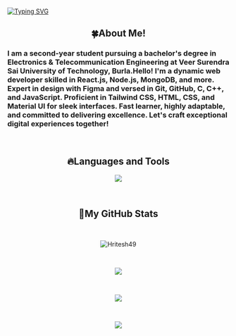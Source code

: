 <!--
**Narenpradhan/Narenpradhan** is a ✨ _special_ ✨ repository because its `README.md` (this file) appears on your GitHub profile.

Here are some ideas to get you started:

- 🔭 I’m currently working on ...
- 🌱 I’m currently learning ...
- 👯 I’m looking to collaborate on ...
- 🤔 I’m looking for help with ...
- 💬 Ask me about ...
- 📫 How to reach me: ...
- 😄 Pronouns: ...
- ⚡ Fun fact: ...
-->
<br>

[![Typing SVG](https://readme-typing-svg.demolab.com/?lines=🍀Hello!!;🍀+This+is+Hritesh+Roshan+_+_&width=1000&height=200&size=40&color="A3FF00"&background="4E4870"&center=true&vCenter=true&duration=3000&font=Jura)](https://git.io/typing-svg)

<h2 align="center">🍀About Me!</h2>

### I am a second-year student pursuing a bachelor's degree in Electronics & Telecommunication Engineering at Veer Surendra Sai University of Technology, Burla.Hello! I'm a dynamic web developer skilled in React.js, Node.js, MongoDB, and more. Expert in design with Figma and versed in Git, GitHub, C, C++, and JavaScript. Proficient in Tailwind CSS, HTML, CSS, and Material UI for sleek interfaces. Fast learner, highly adaptable, and committed to delivering excellence. Let's craft exceptional digital experiences together!

<br>

<h2 align="center">🔥Languages and Tools</h2>
<p align="center">
  <a href="https://skillicons.dev">
    <img src="https://skillicons.dev/icons?i=mongodb,express,react,nodejs,cpp,js,figma,html,css,tailwind,c,git,github,vscode,materialui,matlab," />
  </a>
</p>

<br>

<h2 align="center">💫My GitHub Stats</h2>

<br>

<p align="center"><img align="center" src="https://github-readme-activity-graph.vercel.app/graph?username=Hritesh49&theme=modern-lilac&area=true&hide_border=true" alt="Hritesh49" /></p>

<br>

<p align="center">
    <img src="https://github-readme-stats.vercel.app/api/top-langs/?username=Hritesh49&layout=compact&theme=material-palenight"/>
</p>

<br>
<p align="center">
    <img src="https://github-readme-stats.vercel.app/api?username=Hritesh49&show_icons=true&theme=material-palenight"/>
</p>

<br>

<p align="center">
    <img  src="https://github-readme-streak-stats.herokuapp.com/?user=Hritesh49&show_icons=true&locale=en&layout=compact&theme=material-palenight&line_height=0"/>

</p>

<br>
